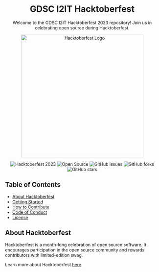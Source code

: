 <!-- Project Title -->
<h1 align="center">GDSC I2IT Hacktoberfest</h1>

<!-- Project Description -->
<p align="center">
  Welcome to the GDSC I2IT Hacktoberfest 2023 repository! Join us in celebrating open source during Hacktoberfest.
</p>

<!-- Hacktoberfest Banner -->
<p align="center">
  <img src="https://hacktoberfest.digitalocean.com/_nuxt/img/logo-hacktoberfest-full.f42e3b1.svg" alt="Hacktoberfest Logo" width="400">
</p>

<!-- Badges -->
<p align="center">
  <img src="https://img.shields.io/badge/Hacktoberfest-2023-blueviolet" alt="Hacktoberfest 2023">
  <img src="https://img.shields.io/badge/Open%20Source-%E2%9D%A4%EF%B8%8F-brightgreen" alt="Open Source">
  <img src="https://img.shields.io/github/issues/GDSC-I2IT/Hacktoberfest-2023" alt="GitHub issues">
  <img src="https://img.shields.io/github/forks/GDSC-I2IT/Hacktoberfest-2023" alt="GitHub forks">
  <img src="https://img.shields.io/github/stars/GDSC-I2IT/Hacktoberfest-2023" alt="GitHub stars">
</p>

<!-- Table of Contents -->
## Table of Contents
- [About Hacktoberfest](#about-hacktoberfest)
- [Getting Started](#getting-started)
- [How to Contribute](#how-to-contribute)
- [Code of Conduct](#code-of-conduct)
- [License](#license)

<!-- About Hacktoberfest -->
## About Hacktoberfest
Hacktoberfest is a month-long celebration of open source software. It encourages participation in the open source community and rewards contributors with limited-edition swag.

Learn more about Hacktoberfest [here](https://hacktoberfest.digitalocean.com/).

<!-- Getting Started -->

